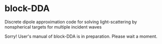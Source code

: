# block-DDA
Discrete dipole approximation code for solving light-scattering by nonspherical targets for multiple incident waves

Sorry! User's manual of block-DDA is in preparation. Please wait a moment.
